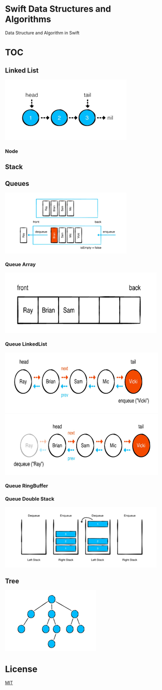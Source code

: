 # Swift Data Structures and Algorithms

Data Structure and Algorithm in Swift

# TOC
## Linked List
<img src="Resources/LinkedList.png" width="400" height="200">

### Node

## Stack

## Queues
<img src="Resources/Queue.png" width="400" height="200">

### Queue Array
<img src="Resources/QueueArray.png" width="500" height="200">

### Queue LinkedList
<img src="Resources/QueueLinkedList1.png" width="600" height="200">
<img src="Resources/QueueLinkedList2.png" width="600" height="200">

### Queue RingBuffer

### Queue Double Stack

<img src="/Resources/QueueStack.png" width="500" height="200">

## Tree
<img src="/Resources/Tree.png" width="300" height="200">
	
# License
[MIT](https://choosealicense.com/licenses/mit/)
